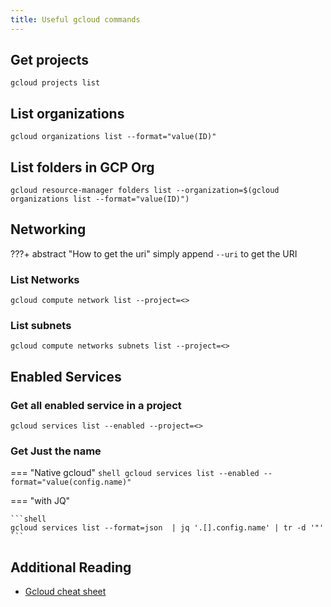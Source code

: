 ```yaml
---
title: Useful gcloud commands
---
```


## Get projects

```shell
gcloud projects list
```

## List organizations

```shell
gcloud organizations list --format="value(ID)"
```

## List folders in GCP Org

```shell
gcloud resource-manager folders list --organization=$(gcloud organizations list --format="value(ID)")
```

## Networking

???+ abstract "How to get the uri"
    simply append `--uri` to get the URI

### List Networks

```shell
gcloud compute network list --project=<>
```

### List subnets

```shell
gcloud compute networks subnets list --project=<>
```

## Enabled Services

### Get all enabled service in a project

```shell
gcloud services list --enabled --project=<>
```

### Get Just the name

=== "Native gcloud"
    ```shell
    gcloud services list --enabled --format="value(config.name)"
    ```

=== "with JQ"

    ```shell
    gcloud services list --format=json  | jq '.[].config.name' | tr -d '"'
    ```


## Additional Reading

* [Gcloud cheat sheet](https://gist.github.com/pydevops/cffbd3c694d599c6ca18342d3625af97)
